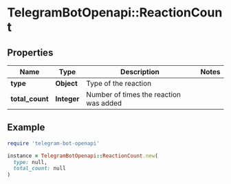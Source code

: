 # TelegramBotOpenapi::ReactionCount

## Properties

| Name | Type | Description | Notes |
| ---- | ---- | ----------- | ----- |
| **type** | **Object** | Type of the reaction |  |
| **total_count** | **Integer** | Number of times the reaction was added |  |

## Example

```ruby
require 'telegram-bot-openapi'

instance = TelegramBotOpenapi::ReactionCount.new(
  type: null,
  total_count: null
)
```


